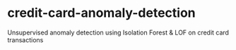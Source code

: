 # credit-card-anomaly-detection
Unsupervised anomaly detection using Isolation Forest &amp; LOF on credit card transactions
